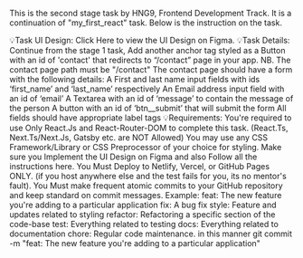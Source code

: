 This is the second stage task by HNG9, Frontend Development Track.
It is a continuation of "my_first_react" task. Below is the instruction on the task.

:bulb:Task UI Design:
Click Here to view the UI Design on Figma.
:bulb:Task Details:
Continue from the stage 1 task,
Add another anchor tag styled as a Button with an id of 'contact' that redirects to “/contact” page in your app.
NB. The contact page path must be "/contact"
The contact page should have a form with the following details:
A First and last name input fields with ids ‘first_name’ and ‘last_name’ respectively
An Email address input field with an id of ‘email’
A Textarea with an id of ‘message’ to contain the message of the person
A button with an id of ‘btn__submit’ that will submit the form
All fields should have appropriate label tags
:bulb:Requirements:
You're required to use Only React.Js and React-Router-DOM to complete this task. (React.Ts, Next.Ts/Next.Js, Gatsby etc. are NOT Allowed)
You may use any CSS Framework/Library or CSS Preprocessor of your choice for styling.
Make sure you Implement the UI Design on Figma and also Follow all the instructions here.
You Must Deploy to Netlify, Vercel, or GitHub Pages ONLY. (if you host anywhere else and the test fails for you, its no mentor's fault).
You Must make frequent atomic commits to your GitHub repository and keep standard on commit messages.
Example:
feat: The new feature you're adding to a particular application
fix: A bug fix
style: Feature and updates related to styling
refactor: Refactoring a specific section of the code-base
test: Everything related to testing
docs: Everything related to documentation
chore: Regular code maintenance.
in this manner git commit -m "feat: The new feature you're adding to a particular application"

